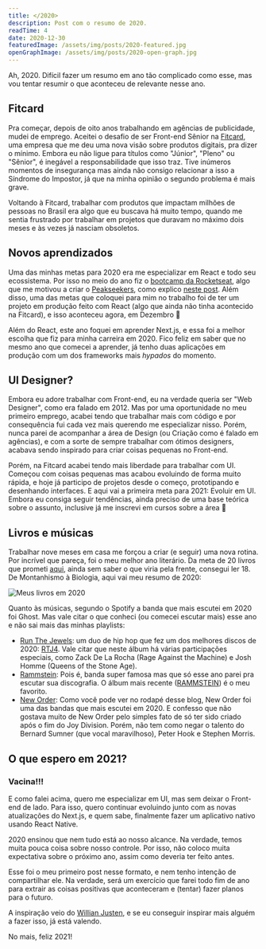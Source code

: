 ```yaml
---
title: </2020>
description: Post com o resumo de 2020.
readTime: 4
date: 2020-12-30
featuredImage: /assets/img/posts/2020-featured.jpg
openGraphImage: /assets/img/posts/2020-open-graph.jpg
---
```


Ah, 2020. Difícil fazer um resumo em ano tão complicado como esse, mas vou tentar resumir o que aconteceu de relevante nesse ano.

## Fitcard

Pra começar, depois de oito anos trabalhando em agências de publicidade, mudei de emprego. Aceitei o desafio de ser Front-end Sênior na [Fitcard](https://www.fitcard.com.br/), uma empresa que me deu uma nova visão sobre produtos digitais, pra dizer o mínimo. Embora eu não ligue para títulos como "Júnior", "Pleno" ou "Sênior", é inegável a responsabilidade que isso traz. Tive inúmeros momentos de insegurança mas ainda não consigo relacionar a isso a Síndrome do Impostor, já que na minha opinião o segundo problema é mais grave.

Voltando à Fitcard, trabalhar com produtos que impactam milhões de pessoas no Brasil era algo que eu buscava há muito tempo, quando me sentia frustrado por trabalhar em projetos que duravam no máximo dois meses e às vezes já nasciam obsoletos.

## Novos aprendizados

Uma das minhas metas para 2020 era me especializar em React e todo seu ecossistema. Por isso no meio do ano fiz o [bootcamp da Rocketseat](https://pages.rocketseat.com.br/gostack), algo que me motivou a criar o [Peakseekers](https://peakseekers.app/), como explico [neste post](https://jofelipe.com/post/criando-uma-rede-social-do-zero). Além disso, uma das metas que coloquei para mim no trabalho foi de ter um projeto em produção feito com React (algo que ainda não tinha acontecido na Fitcard), e isso aconteceu agora, em Dezembro 🎉

Além do React, este ano foquei em aprender Next.js, e essa foi a melhor escolha que fiz para minha carreira em 2020. Fico feliz em saber que no mesmo ano que comecei a aprender, já tenho duas aplicações em produção com um dos frameworks mais _hypados_ do momento.

## UI Designer?

Embora eu adore trabalhar com Front-end, eu na verdade queria ser "Web Designer", como era falado em 2012. Mas por uma oportunidade no meu primeiro emprego, acabei tendo que trabalhar mais com código e por consequência fui cada vez mais querendo me especializar nisso. Porém, nunca parei de acompanhar a área de Design (ou Criação como é falado em agências), e com a sorte de sempre trabalhar com ótimos designers, acabava sendo inspirado para criar coisas pequenas no Front-end.

Porém, na Fitcard acabei tendo mais liberdade para trabalhar com UI. Começou com coisas pequenas mas acabou evoluindo de forma muito rápida, e hoje já participo de projetos desde o começo, prototipando e desenhando interfaces. E aqui vai a primeira meta para 2021: Evoluir em UI. Embora eu consiga seguir tendências, ainda preciso de uma base teórica sobre o assunto, inclusive já me inscrevi em cursos sobre a área 🤗

## Livros e músicas

Trabalhar nove meses em casa me forçou a criar (e seguir) uma nova rotina. Por incrível que pareça, foi o meu melhor ano literário. Da meta de 20 livros que prometi [aqui](https://medium.com/@jofelipe.com/2019-meu-ano-em-livros-8270ee742577), ainda sem saber o que viria pela frente, consegui ler 18. De Montanhismo à Biologia, aqui vai meu resumo de 2020:

![Meus livros em 2020](/assets/img/posts/2020-1.jpg)

Quanto às músicas, segundo o Spotify a banda que mais escutei em 2020 foi Ghost. Mas vale citar o que conheci (ou comecei escutar mais) esse ano e não sai mais das minhas playlists:

- [Run The Jewels](https://open.spotify.com/artist/4RnBFZRiMLRyZy0AzzTg2C): um duo de hip hop que fez um dos melhores discos de 2020: [RTJ4](https://open.spotify.com/album/6cx4GVNs03Pu4ZczRnWiLd). Vale citar que neste álbum há várias participações especiais, como Zack De La Rocha (Rage Against the Machine) e Josh Homme (Queens of the Stone Age).
- [Rammstein](https://open.spotify.com/artist/6wWVKhxIU2cEi0K81v7HvP): Pois é, banda super famosa mas que só esse ano parei pra escutar sua discografia. O álbum mais recente ([RAMMSTEIN](https://open.spotify.com/album/1LoyJQVHPLHE3fCCS8Juek)) é o meu favorito.
- [New Order](https://open.spotify.com/artist/0yNLKJebCb8Aueb54LYya3): Como você pode ver no rodapé desse blog, New Order foi uma das bandas que mais escutei em 2020. E confesso que não gostava muito de New Order pelo simples fato de só ter sido criado após o fim do Joy Division. Porém, não tem como negar o talento do Bernard Sumner (que vocal maravilhoso), Peter Hook e Stephen Morris.

## O que espero em 2021?

### Vacina!!!

E como falei acima, quero me especializar em UI, mas sem deixar o Front-end de lado. Para isso, quero continuar evoluindo junto com as novas atualizações do Next.js, e quem sabe, finalmente fazer um aplicativo nativo usando React Native.

2020 ensinou que nem tudo está ao nosso alcance. Na verdade, temos muita pouca coisa sobre nosso controle. Por isso, não coloco muita expectativa sobre o próximo ano, assim como deveria ter feito antes.

Esse foi o meu primeiro post nesse formato, e nem tenho intenção de compartilhar ele. Na verdade, será um exercício que farei todo fim de ano para extrair as coisas positivas que aconteceram e (tentar) fazer planos para o futuro.

A inspiração veio do [Willian Justen](https://willianjusten.com.br/meu-ano-de-2020/), e se eu conseguir inspirar mais alguém a fazer isso, já está valendo.

No mais, feliz 2021!
